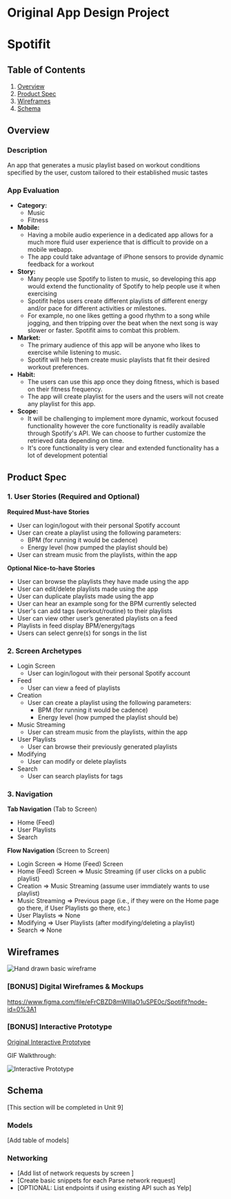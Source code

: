 Original App Design Project
===

# Spotifit

## Table of Contents
1. [Overview](#Overview)
1. [Product Spec](#Product-Spec)
1. [Wireframes](#Wireframes)
2. [Schema](#Schema)

## Overview
### Description
An app that generates a music playlist based on workout conditions specified by the user, custom tailored to their established music tastes

### App Evaluation
- **Category:** 
    - Music
    - Fitness
- **Mobile:**
    - Having a mobile audio experience in a dedicated app allows for a much more fluid user experience that is difficult to provide on a mobile webapp.
    - The app could take advantage of iPhone sensors to provide dynamic feedback for a workout
- **Story:**
    - Many people use Spotify to listen to music, so developing this app would extend the functionality of Spotify to help people use it when exercising
    - Spotifit helps users create different playlists of different energy and/or pace for different activities or milestones.
    - For example, no one likes getting a good rhythm to a song while jogging, and then tripping over the beat when the next song is way slower or faster. Spotifit aims to combat this problem.
- **Market:** 
    - The primary audience of this app will be anyone who likes to exercise while listening to music.
    - Spotifit will help them create music playlists that fit their desired workout preferences.
- **Habit:**
    - The users can use this app once they doing fitness, which is based on their fitness frequency. 
    - The app will create playlist for the users and the users will not create any playlist for this app. 
- **Scope:**
    - It will be challenging to implement more dynamic, workout focused functionality however the core functionality is readily available through Spotify's API. We can choose to further customize the retrieved data depending on time.
    - It's core functionality is very clear and extended functionality has a lot of development potential

## Product Spec

### 1. User Stories (Required and Optional)

**Required Must-have Stories**
* User can login/logout with their personal Spotify account
* User can create a playlist using the following parameters:
    * BPM (for running it would be cadence)
    * Energy level (how pumped the playlist should be)
* User can stream music from the playlists, within the app

**Optional Nice-to-have Stories**

* User can browse the playlists they have made using the app
* User can edit/delete playlists made using the app
* User can duplicate playlists made using the app
* User can hear an example song for the BPM currently selected
* User's can add tags (workout/routine) to their playlists
* User can view other user’s generated playlists on a feed
* Playlists in feed display BPM/energy/tags
* Users can select genre(s) for songs in the list

### 2. Screen Archetypes

* Login Screen
    * User can login/logout with their personal Spotify account
* Feed
    * User can view a feed of playlists
* Creation
    * User can create a playlist using the following parameters:
        * BPM (for running it would be cadence)
        * Energy level (how pumped the playlist should be)
* Music Streaming
    *  User can stream music from the playlists, within the app
* User Playlists
    * User can browse their previously generated playlists
* Modifying
    * User can modify or delete playlists
* Search
    * User can search playlists for tags

### 3. Navigation

**Tab Navigation** (Tab to Screen)

* Home (Feed)
* User Playlists
* Search

**Flow Navigation** (Screen to Screen)

* Login Screen
  => Home (Feed) Screen
* Home (Feed) Screen
   => Music Streaming (if user clicks on a public playlist)
* Creation
   => Music Streaming (assume user immdiately wants to use playlist)
* Music Streaming
  => Previous page (i.e., if they were on the Home page go there, if User Playlists go there, etc.)
* User Playlists
  => None
* Modifying
  => User Playlists (after modifying/deleting a playlist)
* Search
  => None

## Wireframes
![Hand drawn basic wireframe](https://user-images.githubusercontent.com/45127818/117525267-3da29900-af76-11eb-8ec9-6499b8eb9371.jpg)


### [BONUS] Digital Wireframes & Mockups

https://www.figma.com/file/eFrCBZD8mWIlIaO1uSPE0c/Spotifit?node-id=0%3A1

### [BONUS] Interactive Prototype

[Original Interactive Prototype](https://www.figma.com/proto/eFrCBZD8mWIlIaO1uSPE0c/Spotifit?node-id=7%3A4&scaling=scale-down&page-id=0%3A1)

GIF Walkthrough:

![Interactive Prototype](https://raw.githubusercontent.com/sundries-hub/LifeReviewFile/master/uPic/Kapture%202021-05-10%20at%2021.26.50.gif)

## Schema 
[This section will be completed in Unit 9]
### Models
[Add table of models]
### Networking
- [Add list of network requests by screen ]
- [Create basic snippets for each Parse network request]
- [OPTIONAL: List endpoints if using existing API such as Yelp]
